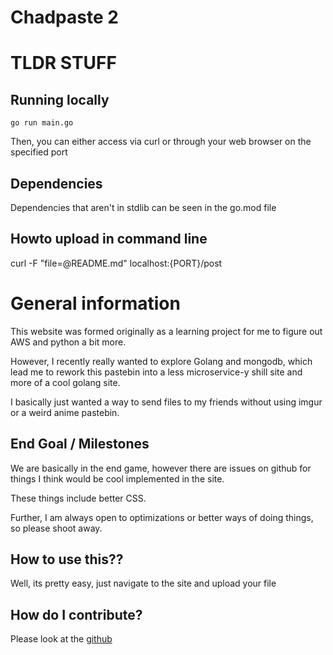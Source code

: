 # Chadpaste 2


# TLDR STUFF

## Running locally

`go run main.go`

Then, you can either access via curl or through your web browser
on the specified port 


## Dependencies

Dependencies that aren't in stdlib can be seen in the go.mod file



## Howto upload in command line
curl -F "file=@README.md" localhost:{PORT}/post


# General information


This website was formed originally as a learning project
for me to figure out AWS and python a bit more.

However, I recently really wanted to explore Golang
and mongodb, which lead me to rework this pastebin
into a less microservice-y shill site and more of a
cool golang site.

I basically just wanted a way to send files to my
friends without using imgur or a weird anime pastebin.


## End Goal / Milestones

We are basically in the end game, however there are issues
on github for things I think would be cool implemented in
the site.

These things include better CSS.

Further, I am always open to optimizations or better ways
of doing things, so please shoot away.


## How to use this??

Well, its pretty easy, just navigate to the site and upload your file

## How do I contribute?

Please look at the [github](https://github.com/sambattalio/go_chadpaste/CONTRIBUTING.md)

